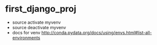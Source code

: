 # first_django_proj

- source activate myvenv
- source deactivate myvenv
- docs for venv http://conda.pydata.org/docs/using/envs.html#list-all-environments
